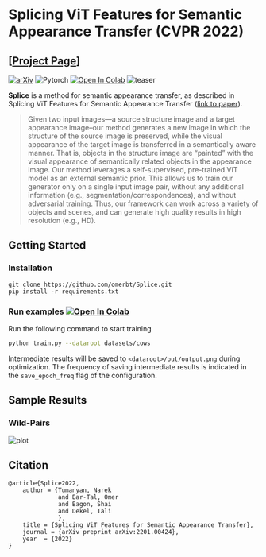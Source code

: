 # Splicing ViT Features for Semantic Appearance Transfer (CVPR 2022)
## [<a href="https://splice-vit.github.io" target="_blank">Project Page</a>]

[![arXiv](https://img.shields.io/badge/arXiv-Splice-b31b1b.svg)](http://arxiv.org/abs/2201.00424)
![Pytorch](https://img.shields.io/badge/PyTorch->=1.9.0-Red?logo=pytorch)
[![Open In Colab](https://colab.research.google.com/assets/colab-badge.svg)](https://colab.research.google.com/github/omerbt/Splice/blob/master/Splice.ipynb)
![teaser](imgs/teaser.png)


**Splice** is a method for semantic appearance transfer, as described in Splicing ViT Features for Semantic Appearance Transfer (<a href="http://arxiv.org/abs/2201.00424" target="_blank">link to paper</a>).


>Given two input images—a source structure image and a target appearance image–our method generates a new image in which
the structure of the source image is preserved, while the visual appearance of the target image is transferred in a semantically aware manner.
That is, objects in the structure image are “painted” with the visual appearance of semantically related objects in the appearance image.
Our method leverages a self-supervised, pre-trained ViT model as an external semantic prior. This allows us to train our generator only on
a single input image pair, without any additional information (e.g., segmentation/correspondences), and without adversarial training. Thus,
our framework can work across a variety of objects and scenes, and can generate high quality results in high resolution (e.g., HD).


## Getting Started
### Installation

```
git clone https://github.com/omerbt/Splice.git
pip install -r requirements.txt
```


### Run examples [![Open In Colab](https://colab.research.google.com/assets/colab-badge.svg)](https://colab.research.google.com/github/omerbt/Splice/blob/master/Splice.ipynb)


Run the following command to start training
```bash
python train.py --dataroot datasets/cows
```
Intermediate results will be saved to `<dataroot>/out/output.png` during optimization. The frequency of saving intermediate results is indicated in the `save_epoch_freq` flag of the configuration.

## Sample Results

### Wild-Pairs
![plot](imgs/results.png)

## Citation
```
@article{Splice2022,
    author = {Tumanyan, Narek
              and Bar-Tal, Omer
              and Bagon, Shai
              and Dekel, Tali
              },
    title = {Splicing ViT Features for Semantic Appearance Transfer}, 
    journal = {arXiv preprint arXiv:2201.00424},
    year  = {2022}
}
```
